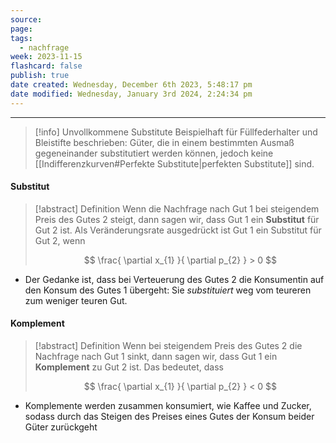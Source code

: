 ```yaml
---
source: 
page: 
tags:
  - nachfrage
week: 2023-11-15
flashcard: false
publish: true
date created: Wednesday, December 6th 2023, 5:48:17 pm
date modified: Wednesday, January 3rd 2024, 2:24:34 pm
---
```

***

> [!info] Unvollkommene Substitute
> Beispielhaft für Füllfederhalter und Bleistifte beschrieben: Güter, die in einem bestimmten Ausmaß gegeneinander substitutiert werden können, jedoch keine [[Indifferenzkurven#Perfekte Substitute|perfekten Substitute]] sind.

#### Substitut

> [!abstract] Definition
> Wenn die Nachfrage nach Gut 1 bei steigendem Preis des Gutes 2 steigt, dann sagen wir, dass Gut 1 ein **Substitut** für Gut 2 ist. Als Veränderungsrate ausgedrückt ist Gut 1 ein Substitut für Gut 2, wenn
>
> $$
> \frac{ \partial x_{1} }{ \partial p_{2} } > 0
> $$

- Der Gedanke ist, dass bei Verteuerung des Gutes 2 die Konsumentin auf den Konsum des Gutes 1 übergeht: Sie *substituiert* weg vom teureren zum weniger teuren Gut.
#### Komplement

> [!abstract] Definition
> Wenn bei steigendem Preis des Gutes 2 die Nachfrage nach Gut 1 sinkt, dann sagen wir, dass Gut 1 ein **Komplement** zu Gut 2 ist. Das bedeutet, dass
>
> $$
> \frac{ \partial x_{1} }{ \partial p_{2} } < 0
>$$

- Komplemente werden zusammen konsumiert, wie Kaffee und Zucker, sodass durch das Steigen des Preises eines Gutes der Konsum beider Güter zurückgeht